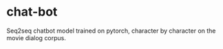 # chat-bot
Seq2seq chatbot model trained on pytorch, character by character on the movie dialog corpus.
